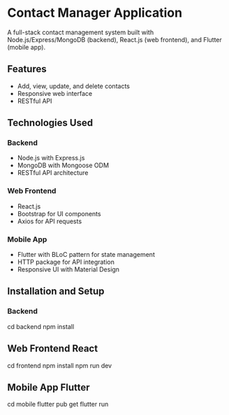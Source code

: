 # Contact Manager Application
A full-stack contact management system built with Node.js/Express/MongoDB (backend), React.js (web frontend), and Flutter (mobile app).

## Features
- Add, view, update, and delete contacts
- Responsive web interface
- RESTful API

## Technologies Used
  ### Backend
  - Node.js with Express.js
  - MongoDB with Mongoose ODM
  - RESTful API architecture
### Web Frontend
- React.js
- Bootstrap for UI components
- Axios for API requests
### Mobile App
- Flutter with BLoC pattern for state management
- HTTP package for API integration
- Responsive UI with Material Design

## Installation and Setup
### Backend
cd backend
npm install

## Web Frontend React
cd frontend
npm install
npm run dev

## Mobile App Flutter
cd mobile
flutter pub get
flutter run
